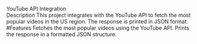 YouTube API Integration  
Description
This project integrates with the YouTube API to fetch the most popular videos in the US region. The response is printed in JSON format.  
#Features
Fetches the most popular videos using the YouTube API.
Prints the response in a formatted JSON structure.